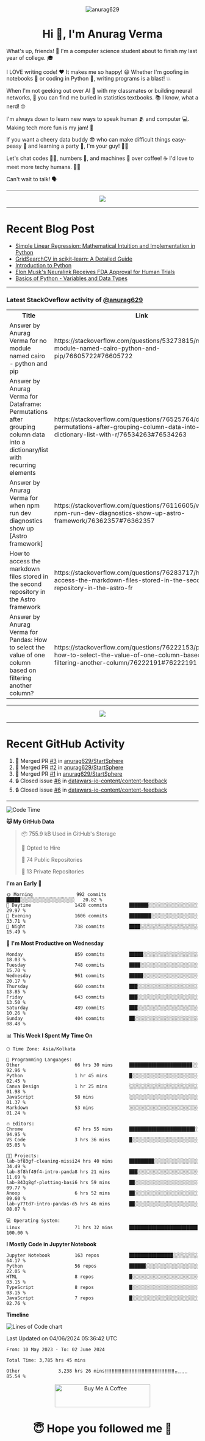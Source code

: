 

<p align="center"> <img src="https://komarev.com/ghpvc/?username=anurag629&label=Profile%20views&color=0e75b6&style=flat" alt="anurag629" /> </p>

<h1 align="center">Hi 👋, I'm Anurag Verma</h1>

What's up, friends! 👋 I'm a computer science student about to finish my last year of college. 🎓

I LOVE writing code! ❤️ It makes me so happy! 😄 Whether I'm goofing in notebooks 📓 or coding in Python 🐍, writing programs is a blast! 💥

When I'm not geeking out over AI 🤖 with my classmates or building neural networks, 🧠 you can find me buried in statistics textbooks. 📚 I know, what a nerd! 🤓

I'm always down to learn new ways to speak human 🫂 and computer 💻. Making tech more fun is my jam! 🍇

If you want a cheery data buddy 😎 who can make difficult things easy-peasy 🥝 and learning a party 🎉, I'm your guy! 🙋‍♂️

Let's chat codes 👨‍💻, numbers 🧮, and machines 🤖 over coffee! ☕ I'd love to meet more techy humans. 💁‍♂️

Can't wait to talk! 🗣️

---

<p align="center">
  <img src="https://spotify-github-profile.vercel.app/api/view.svg?uid=mwvywke3fo2gajpenodnmobfh&cover_image=true&theme=default&show_offline=false&background_color=121212&interchange=false&bar_color=53b14f&bar_color_cover=true">
</p>

---

# Recent Blog Post

<!-- BLOG-POST-LIST:START -->
- [Simple Linear Regression: Mathematical Intuition and Implementation in Python](https://codercops.tech/blog/machine-learning-algorithms/simple-linear-regression-mathematical-intuation)
- [GridSearchCV in scikit-learn: A Detailed Guide](https://codercops.tech/blog/gridsearchcv-in-scikit-learn-a-detailed-guide)
- [Introduction to Python](https://codercops.tech/blog/python-tutorial/introduction-to-python)
- [Elon Musk&#39;s Neuralink Receives FDA Approval for Human Trials](https://codercops.tech/blog/elon-musks-neuralink-receives-fda-approval-for-human-trials)
- [Basics of Python - Variables and Data Types](https://codercops.tech/blog/python-basics-of-python-variables-and-data-types)
<!-- BLOG-POST-LIST:END -->

---

### Latest StackOveflow activity of [@anurag629](https://github.com/anurag629)
<table>
  <tr><th>Title</th><th>Link</th></tr>
  <!-- STACKOVERFLOW:START --><tr><td>Answer by Anurag Verma for no module named cairo - python and pip</td><td>https://stackoverflow.com/questions/53273815/no-module-named-cairo-python-and-pip/76605722#76605722</td></tr><tr><td>Answer by Anurag Verma for Dataframe: Permutations after grouping column data into a dictionary/list with recurring elements</td><td>https://stackoverflow.com/questions/76525764/dataframe-permutations-after-grouping-column-data-into-a-dictionary-list-with-r/76534263#76534263</td></tr><tr><td>Answer by Anurag Verma for when npm run dev diagnostics show up [Astro framework]</td><td>https://stackoverflow.com/questions/76116605/when-npm-run-dev-diagnostics-show-up-astro-framework/76362357#76362357</td></tr><tr><td>How to access the markdown files stored in the second repository in the Astro framework</td><td>https://stackoverflow.com/questions/76283717/how-to-access-the-markdown-files-stored-in-the-second-repository-in-the-astro-fr</td></tr><tr><td>Answer by Anurag Verma for Pandas: How to select the value of one column based on filtering another column?</td><td>https://stackoverflow.com/questions/76222153/pandas-how-to-select-the-value-of-one-column-based-on-filtering-another-column/76222191#76222191</td></tr><!-- STACKOVERFLOW:END -->
</table>

---

<p align="center">
  <img alig src="https://github-profile-trophy.vercel.app/?username=anurag629&theme=onedark&column=-1" />
</p>

---

# Recent GitHub Activity
<!--START_SECTION:activity-->
1. 🎉 Merged PR [#3](https://github.com/anurag629/StartSphere/pull/3) in [anurag629/StartSphere](https://github.com/anurag629/StartSphere)
2. 🎉 Merged PR [#2](https://github.com/anurag629/StartSphere/pull/2) in [anurag629/StartSphere](https://github.com/anurag629/StartSphere)
3. 🎉 Merged PR [#1](https://github.com/anurag629/StartSphere/pull/1) in [anurag629/StartSphere](https://github.com/anurag629/StartSphere)
4. 🔒 Closed issue [#6](https://github.com/datawars-io-content/content-feedback/issues/6) in [datawars-io-content/content-feedback](https://github.com/datawars-io-content/content-feedback)
5. 🔒 Closed issue [#6](https://github.com/datawars-io-content/content-feedback/issues/6) in [datawars-io-content/content-feedback](https://github.com/datawars-io-content/content-feedback)
<!--END_SECTION:activity-->

---

<!--START_SECTION:waka-->
![Code Time](http://img.shields.io/badge/Code%20Time-3%2C791%20hrs%205%20mins-blue)

**🐱 My GitHub Data** 

> 📦 755.9 kB Used in GitHub's Storage 
 > 
> 💼 Opted to Hire
 > 
> 📜 74 Public Repositories 
 > 
> 🔑 13 Private Repositories 
 > 
**I'm an Early 🐤** 

```text
🌞 Morning                992 commits         █████░░░░░░░░░░░░░░░░░░░░   20.82 % 
🌆 Daytime                1428 commits        ███████░░░░░░░░░░░░░░░░░░   29.97 % 
🌃 Evening                1606 commits        ████████░░░░░░░░░░░░░░░░░   33.71 % 
🌙 Night                  738 commits         ████░░░░░░░░░░░░░░░░░░░░░   15.49 % 
```
📅 **I'm Most Productive on Wednesday** 

```text
Monday                   859 commits         █████░░░░░░░░░░░░░░░░░░░░   18.03 % 
Tuesday                  748 commits         ████░░░░░░░░░░░░░░░░░░░░░   15.70 % 
Wednesday                961 commits         █████░░░░░░░░░░░░░░░░░░░░   20.17 % 
Thursday                 660 commits         ███░░░░░░░░░░░░░░░░░░░░░░   13.85 % 
Friday                   643 commits         ███░░░░░░░░░░░░░░░░░░░░░░   13.50 % 
Saturday                 489 commits         ███░░░░░░░░░░░░░░░░░░░░░░   10.26 % 
Sunday                   404 commits         ██░░░░░░░░░░░░░░░░░░░░░░░   08.48 % 
```


📊 **This Week I Spent My Time On** 

```text
🕑︎ Time Zone: Asia/Kolkata

💬 Programming Languages: 
Other                    66 hrs 30 mins      ███████████████████████░░   92.96 % 
Python                   1 hr 45 mins        █░░░░░░░░░░░░░░░░░░░░░░░░   02.45 % 
Canva Design             1 hr 25 mins        ░░░░░░░░░░░░░░░░░░░░░░░░░   01.98 % 
JavaScript               58 mins             ░░░░░░░░░░░░░░░░░░░░░░░░░   01.37 % 
Markdown                 53 mins             ░░░░░░░░░░░░░░░░░░░░░░░░░   01.24 % 

🔥 Editors: 
Chrome                   67 hrs 55 mins      ████████████████████████░   94.95 % 
VS Code                  3 hrs 36 mins       █░░░░░░░░░░░░░░░░░░░░░░░░   05.05 % 

🐱‍💻 Projects: 
lab-bf83gf-cleaning-missi24 hrs 40 mins      █████████░░░░░░░░░░░░░░░░   34.49 % 
lab-8f8hf49f4-intro-panda8 hrs 21 mins       ███░░░░░░░░░░░░░░░░░░░░░░   11.69 % 
lab-843g8gf-plotting-basi6 hrs 59 mins       ██░░░░░░░░░░░░░░░░░░░░░░░   09.77 % 
Anoop                    6 hrs 52 mins       ██░░░░░░░░░░░░░░░░░░░░░░░   09.60 % 
lab-y77td7-intro-pandas-d5 hrs 46 mins       ██░░░░░░░░░░░░░░░░░░░░░░░   08.07 % 

💻 Operating System: 
Linux                    71 hrs 32 mins      █████████████████████████   100.00 % 
```

**I Mostly Code in Jupyter Notebook** 

```text
Jupyter Notebook         163 repos           ████████████████░░░░░░░░░   64.17 % 
Python                   56 repos            ██████░░░░░░░░░░░░░░░░░░░   22.05 % 
HTML                     8 repos             █░░░░░░░░░░░░░░░░░░░░░░░░   03.15 % 
TypeScript               8 repos             █░░░░░░░░░░░░░░░░░░░░░░░░   03.15 % 
JavaScript               7 repos             █░░░░░░░░░░░░░░░░░░░░░░░░   02.76 % 
```



**Timeline**

![Lines of Code chart](https://raw.githubusercontent.com/anurag629/anurag629/main/assets/bar_graph.png)


 Last Updated on 04/06/2024 05:36:42 UTC
<!--END_SECTION:waka-->

<!--START_SECTION:waka-simple-->

```text
From: 10 May 2023 - To: 02 June 2024

Total Time: 3,785 hrs 45 mins

Other              3,238 hrs 26 mins⣿⣿⣿⣿⣿⣿⣿⣿⣿⣿⣿⣿⣿⣿⣿⣿⣿⣿⣿⣿⣿⣤⣀⣀⣀   85.54 %
```

<!--END_SECTION:waka-simple-->

<p align="center"> 
<a href="https://www.buymeacoffee.com/anurag629" target="_blank"><img src="https://cdn.buymeacoffee.com/buttons/default-orange.png" alt="Buy Me A Coffee" height="60" width="250"></a>
</p>


<h1 align="center"> 😇 Hope you followed me 🥰  </h1>
